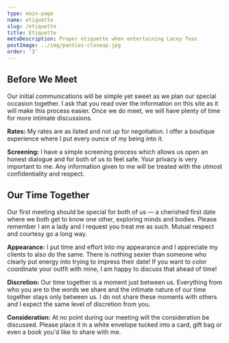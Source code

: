 ```yaml
---
type: main-page
name: etiquette
slug: /etiquette
title: Etiquette
metaDescription: Proper etiquette when entertaining Lacey Teas
postImage: ../img/panties-closeup.jpg
order: '3'
---
```

## Before We Meet

Our initial communications will be simple yet sweet as we plan our special occasion together. I ask that you read over the information on this site as it will make this process easier. Once we do meet, we will have plenty of time for more intimate discussions.

**Rates:** My rates are as listed and not up for negotiation. I offer a boutique experience where I put every ounce of my being into it.

**Screening:** I have a simple screening process which allows us open an honest dialogue and for both of us to feel safe. Your privacy is very important to me. Any information given to me will be treated with the utmost confidentiality and respect.

## Our Time Together

Our first meeting should be special for both of us — a cherished first date where we both get to know one other, exploring minds and bodies. Please remember I am a lady and I request you treat me as such. Mutual respect and courtesy go a long way.

**Appearance:** I put time and effort into my appearance and I appreciate my clients to also do the same. There is nothing sexier than someone who clearly put energy into trying to impress their date! If you want to color coordinate your outfit with mine, I am happy to discuss that ahead of time!

**Discretion:** Our time together is a moment just between us. Everything from who you are to the words we share and the intimate nature of our time together stays only between us. I do not share these moments with others and I expect the same level of discretion from you.

**Consideration:** At no point during our meeting will the consideration be discussed. Please place it in a white envelope tucked into a card, gift bag or even a book you'd like to share with me.
